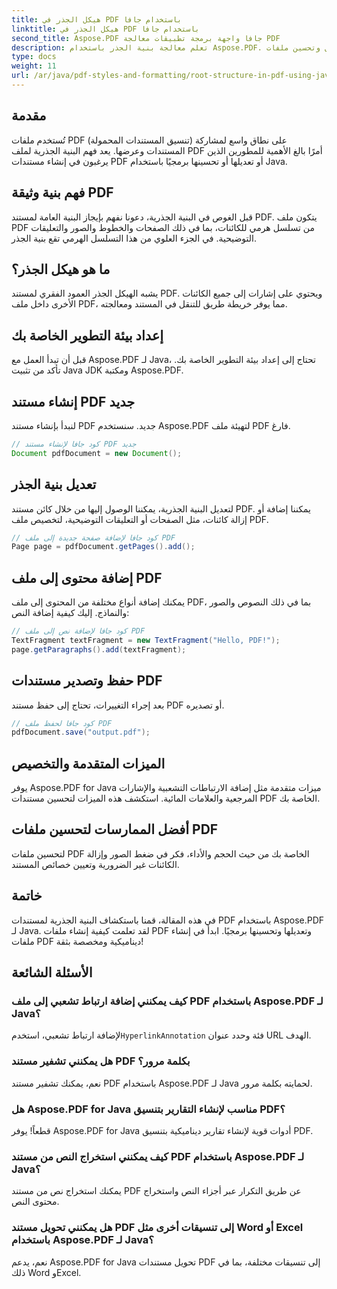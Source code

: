 ```yaml
---
title: هيكل الجذر في PDF باستخدام جافا
linktitle: هيكل الجذر في PDF باستخدام جافا
second_title: Aspose.PDF جافا واجهة برمجة تطبيقات معالجة PDF
description: تعلم معالجة بنية الجذر باستخدام Aspose.PDF. إنشاء وتعديل وتحسين ملفات PDF.
type: docs
weight: 11
url: /ar/java/pdf-styles-and-formatting/root-structure-in-pdf-using-java/
---
```


## مقدمة

تُستخدم ملفات PDF (تنسيق المستندات المحمولة) على نطاق واسع لمشاركة المستندات وعرضها. يعد فهم البنية الجذرية لملف PDF أمرًا بالغ الأهمية للمطورين الذين يرغبون في إنشاء مستندات PDF أو تعديلها أو تحسينها برمجيًا باستخدام Java.

## فهم بنية وثيقة PDF

قبل الغوص في البنية الجذرية، دعونا نفهم بإيجاز البنية العامة لمستند PDF. يتكون ملف PDF من تسلسل هرمي للكائنات، بما في ذلك الصفحات والخطوط والصور والتعليقات التوضيحية. في الجزء العلوي من هذا التسلسل الهرمي تقع بنية الجذر.

## ما هو هيكل الجذر؟

يشبه الهيكل الجذر العمود الفقري لمستند PDF. ويحتوي على إشارات إلى جميع الكائنات الأخرى داخل ملف PDF، مما يوفر خريطة طريق للتنقل في المستند ومعالجته. 

## إعداد بيئة التطوير الخاصة بك

قبل أن تبدأ العمل مع Aspose.PDF لـ Java، تحتاج إلى إعداد بيئة التطوير الخاصة بك. تأكد من تثبيت Java JDK ومكتبة Aspose.PDF.

## إنشاء مستند PDF جديد

لنبدأ بإنشاء مستند PDF جديد. سنستخدم Aspose.PDF لتهيئة ملف PDF فارغ.

```java
// كود جافا لإنشاء مستند PDF جديد
Document pdfDocument = new Document();
```

## تعديل بنية الجذر

لتعديل البنية الجذرية، يمكننا الوصول إليها من خلال كائن مستند PDF. يمكننا إضافة أو إزالة كائنات، مثل الصفحات أو التعليقات التوضيحية، لتخصيص ملف PDF.

```java
// كود جافا لإضافة صفحة جديدة إلى ملف PDF
Page page = pdfDocument.getPages().add();
```

## إضافة محتوى إلى ملف PDF

يمكنك إضافة أنواع مختلفة من المحتوى إلى ملف PDF، بما في ذلك النصوص والصور والنماذج. إليك كيفية إضافة النص:

```java
// كود جافا لإضافة نص إلى ملف PDF
TextFragment textFragment = new TextFragment("Hello, PDF!");
page.getParagraphs().add(textFragment);
```

## حفظ وتصدير مستندات PDF

بعد إجراء التغييرات، تحتاج إلى حفظ مستند PDF أو تصديره.

```java
// كود جافا لحفظ ملف PDF
pdfDocument.save("output.pdf");
```

## الميزات المتقدمة والتخصيص

يوفر Aspose.PDF for Java ميزات متقدمة مثل إضافة الارتباطات التشعبية والإشارات المرجعية والعلامات المائية. استكشف هذه الميزات لتحسين مستندات PDF الخاصة بك.

## أفضل الممارسات لتحسين ملفات PDF

لتحسين ملفات PDF الخاصة بك من حيث الحجم والأداء، فكر في ضغط الصور وإزالة الكائنات غير الضرورية وتعيين خصائص المستند.

## خاتمة

في هذه المقالة، قمنا باستكشاف البنية الجذرية لمستندات PDF باستخدام Aspose.PDF لـ Java. لقد تعلمت كيفية إنشاء ملفات PDF وتعديلها وتحسينها برمجيًا. ابدأ في إنشاء ملفات PDF ديناميكية ومخصصة بثقة!

## الأسئلة الشائعة

### كيف يمكنني إضافة ارتباط تشعبي إلى ملف PDF باستخدام Aspose.PDF لـ Java؟

لإضافة ارتباط تشعبي، استخدم`HyperlinkAnnotation` فئة وحدد عنوان URL الهدف.

### هل يمكنني تشفير مستند PDF بكلمة مرور؟

نعم، يمكنك تشفير مستند PDF باستخدام Aspose.PDF لـ Java لحمايته بكلمة مرور.

### هل Aspose.PDF for Java مناسب لإنشاء التقارير بتنسيق PDF؟

قطعاً! يوفر Aspose.PDF for Java أدوات قوية لإنشاء تقارير ديناميكية بتنسيق PDF.

### كيف يمكنني استخراج النص من مستند PDF باستخدام Aspose.PDF لـ Java؟

يمكنك استخراج نص من مستند PDF عن طريق التكرار عبر أجزاء النص واستخراج محتوى النص.

### هل يمكنني تحويل مستند PDF إلى تنسيقات أخرى مثل Word أو Excel باستخدام Aspose.PDF لـ Java؟

نعم، يدعم Aspose.PDF for Java تحويل مستندات PDF إلى تنسيقات مختلفة، بما في ذلك Word وExcel.
